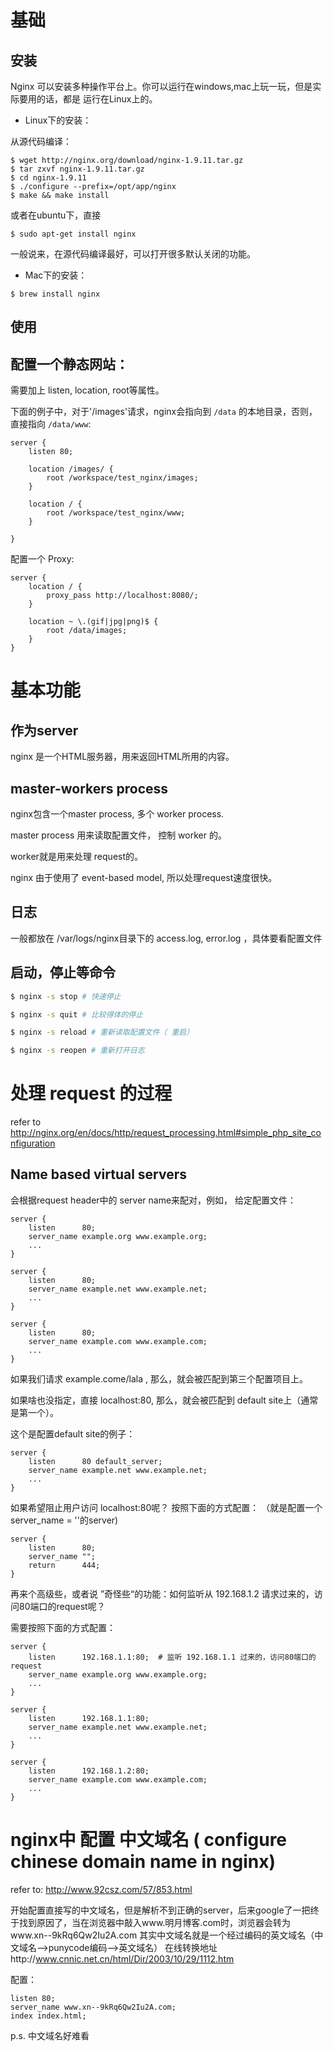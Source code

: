 # 基础

## 安装

Nginx 可以安装多种操作平台上。你可以运行在windows,mac上玩一玩，但是实际要用的话，都是
运行在Linux上的。

- Linux下的安装：

从源代码编译：

```
$ wget http://nginx.org/download/nginx-1.9.11.tar.gz
$ tar zxvf nginx-1.9.11.tar.gz
$ cd nginx-1.9.11
$ ./configure --prefix=/opt/app/nginx
$ make && make install
```

或者在ubuntu下，直接

```
$ sudo apt-get install nginx
```

一般说来，在源代码编译最好，可以打开很多默认关闭的功能。

- Mac下的安装：

```
$ brew install nginx
```

## 使用

## 配置一个静态网站：

需要加上 listen, location, root等属性。

下面的例子中，对于'/images'请求，nginx会指向到 `/data` 的本地目录，否则，直接指向
`/data/www`:

```
server {
    listen 80;

    location /images/ {
        root /workspace/test_nginx/images;
    }

    location / {
        root /workspace/test_nginx/www;
    }

}
```



配置一个 Proxy:

```
server {
    location / {
        proxy_pass http://localhost:8080/;
    }

    location ~ \.(gif|jpg|png)$ {
        root /data/images;
    }
}
```

# 基本功能

## 作为server

nginx 是一个HTML服务器，用来返回HTML所用的内容。

## master-workers process

nginx包含一个master process, 多个 worker process.

master process 用来读取配置文件， 控制 worker 的。

worker就是用来处理 request的。

nginx 由于使用了 event-based model, 所以处理request速度很快。

## 日志

一般都放在 /var/logs/nginx目录下的 access.log, error.log  ，具体要看配置文件

## 启动，停止等命令

```bash
$ nginx -s stop # 快速停止

$ nginx -s quit # 比较得体的停止

$ nginx -s reload # 重新读取配置文件（ 重启）

$ nginx -s reopen # 重新打开日志
```


# 处理 request 的过程

refer  to http://nginx.org/en/docs/http/request_processing.html#simple_php_site_configuration

##  Name based virtual servers

会根据request header中的 server name来配对，例如， 给定配置文件：

```nginx
server {
    listen      80;
    server_name example.org www.example.org;
    ...
}

server {
    listen      80;
    server_name example.net www.example.net;
    ...
}

server {
    listen      80;
    server_name example.com www.example.com;
    ...
}
```

如果我们请求   example.come/lala , 那么，就会被匹配到第三个配置项目上。

如果啥也没指定，直接 localhost:80, 那么，就会被匹配到 default site上（通常是第一个）。

这个是配置default site的例子：

```
server {
    listen      80 default_server;
    server_name example.net www.example.net;
    ...
}
```

如果希望阻止用户访问 localhost:80呢？  按照下面的方式配置： （就是配置一个 server_name = ''的server)

```
server {
    listen      80;
    server_name "";
    return      444;
}
```

再来个高级些，或者说 ”奇怪些“的功能：如何监听从 192.168.1.2 请求过来的，访问80端口的request呢？

需要按照下面的方式配置：

```
server {
    listen      192.168.1.1:80;  # 监听 192.168.1.1 过来的，访问80端口的request
    server_name example.org www.example.org;
    ...
}

server {
    listen      192.168.1.1:80;
    server_name example.net www.example.net;
    ...
}

server {
    listen      192.168.1.2:80;
    server_name example.com www.example.com;
    ...
}
```


# nginx中 配置 中文域名 ( configure chinese domain name in nginx)

refer to: http://www.92csz.com/57/853.html

开始配置直接写的中文域名，但是解析不到正确的server，后来google了一把终于找到原因了，当在浏览器中敲入www.明月博客.com时，浏览器会转为www.xn--9kRq6Qw2Iu2A.com
其实中文域名就是一个经过编码的英文域名（中文域名-->punycode编码-->英文域名）
在线转换地址http://www.cnnic.net.cn/html/Dir/2003/10/29/1112.htm


配置：

```
listen 80;
server_name www.xn--9kRq6Qw2Iu2A.com;
index index.html;
```

p.s. 中文域名好难看
